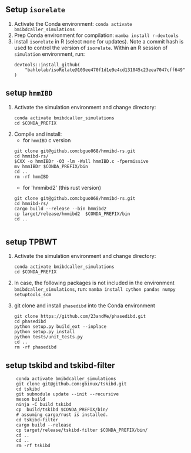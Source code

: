 ## Setup `isorelate`

1. Activate the Conda environment: 
	`conda activate bmibdcaller_simulations`
2. Prep Conda environment for compilation: 
	`mamba install r-devtools`
3. install `isorelate` in R (select none for updates). Note a commit hash is
   used to control the version of `isorelate`. Within an R session of
   `simulation` environment, run:
	```
	devtools::install_github(
		"bahlolab/isoRelate@109ee470f1d1e9e4cd131045c23eea7047cff649"
	)
	```

## setup `hmmIBD`
1. Activate the simulation environment and change directory: 
	```
	conda activate bmibdcaller_simulations
	cd $CONDA_PREFIX
	```
2. Compile and install:
   - for `hmmIBD` c version
	```
	git clone git@github.com:bguo068/hmmibd-rs.git
	cd hmmibd-rs/
	$CXX -o hmmIBDr -O3 -lm -Wall hmmIBD.c -fpermissive
	mv hmmIBDr $CONDA_PREFIX/bin
	cd ..
	rm -rf hmmIBD
	```
	- for 'hmmibd2' (this rust version)
	```
	git clone git@github.com:bguo068/hmmibd-rs.git
	cd hmmibd-rs/
	cargo build --release --bin hmmibd2
	cp target/release/hmmibd2  $CONDA_PREFIX/bin
	cd ..
		
	```

## setup TPBWT

1. Activate the simulation environment and change directory: 
	```
	conda activate bmibdcaller_simulations
	cd $CONDA_PREFIX
	```
2. In case, the following packages is not included in the environment
`bmibdcaller_simulations`, run:
	`mamba install cython pandas numpy setuptools_scm`
3. git clone and install `phasedibd` into the Conda environment

	```
	git clone https://github.com/23andMe/phasedibd.git
	cd phasedibd
	python setup.py build_ext --inplace
	python setup.py install
	python tests/unit_tests.py
	cd ..
	rm -rf phasedibd
	```

## setup tskibd and tskibd-filter
```
	conda activate bmibdcaller_simulations
	git clone git@github.com:gbinux/tskibd.git
	cd tskibd
	git submodule update --init --recursive
	meson build
	ninja -C build tskibd
	cp  build/tskibd $CONDA_PREFIX/bin/
	# assuming cargo/rust is installed.
	cd tskibd-filter
	cargo build --release
	cp target/release/tskibd-filter $CONDA_PREFIX/bin/
	cd ..
	cd ..
	rm -rf tskibd
```